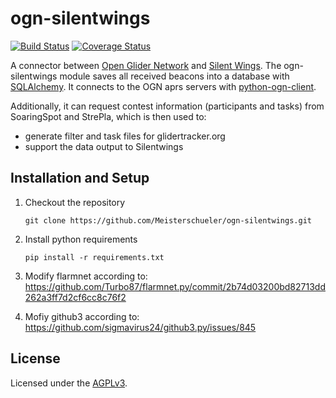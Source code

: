 # ogn-silentwings

[![Build Status](https://travis-ci.org/Meisterschueler/ogn-silentwings.svg?branch=master)](https://travis-ci.org/Meisterschueler/ogn-silentwings)
[![Coverage Status](https://img.shields.io/coveralls/Meisterschueler/ogn-silentwings.svg)](https://coveralls.io/r/Meisterschueler/ogn-silentwings)

A connector between  [Open Glider Network](http://wiki.glidernet.org/) and [Silent Wings](http://www.silentwings.no).
The ogn-silentwings module saves all received beacons into a database with [SQLAlchemy](http://www.sqlalchemy.org/).
It connects to the OGN aprs servers with [python-ogn-client](https://github.com/glidernet/python-ogn-client).

Additionally, it can request contest information (participants and tasks) from SoaringSpot and StrePla, which is then used to:
- generate filter and task files for glidertracker.org
- support the data output to Silentwings


## Installation and Setup
1. Checkout the repository

   ```
   git clone https://github.com/Meisterschueler/ogn-silentwings.git
   ```

2. Install python requirements

    ```
    pip install -r requirements.txt
    ```

3. Modify flarmnet according to:
https://github.com/Turbo87/flarmnet.py/commit/2b74d03200bd82713dd262a3ff7d2cf6cc8c76f2

4. Mofiy github3 according to:
https://github.com/sigmavirus24/github3.py/issues/845



## License
Licensed under the [AGPLv3](LICENSE).
